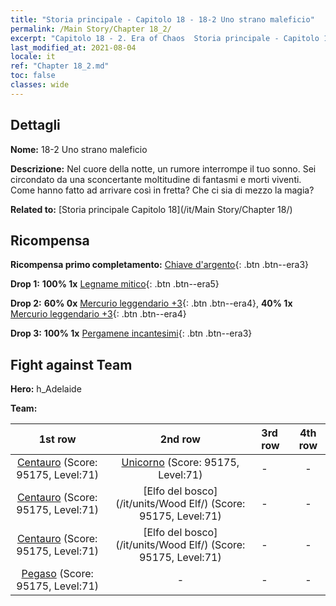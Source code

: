 ```yaml
---
title: "Storia principale - Capitolo 18 - 18-2 Uno strano maleficio"
permalink: /Main Story/Chapter 18_2/
excerpt: "Capitolo 18 - 2. Era of Chaos  Storia principale - Capitolo 18_2. 18-2 Uno strano maleficio"
last_modified_at: 2021-08-04
locale: it
ref: "Chapter 18_2.md"
toc: false
classes: wide
---
```


## Dettagli

 **Nome:** 18-2 Uno strano maleficio

 **Descrizione:** Nel cuore della notte, un rumore interrompe il tuo sonno. Sei circondato da una sconcertante moltitudine di fantasmi e morti viventi. Come hanno fatto ad arrivare così in fretta? Che ci sia di mezzo la magia?

 **Related to:** [Storia principale Capitolo 18](/it/Main Story/Chapter 18/)

## Ricompensa

 **Ricompensa primo completamento:** [Chiave d'argento](/ItemsIT/con_693/){: .btn .btn--era3}

 **Drop 1:** **100% 1x** [Legname mitico](/ItemsIT/mat_62/){: .btn .btn--era5}

 **Drop 2:** **60% 0x** [Mercurio leggendario +3](/ItemsIT/mat_56/){: .btn .btn--era4}, **40% 1x** [Mercurio leggendario +3](/ItemsIT/mat_56/){: .btn .btn--era4}

 **Drop 3:** **100% 1x** [Pergamene incantesimi](/ItemsIT/con_694/){: .btn .btn--era3}


## Fight against Team
 **Hero:** h_Adelaide

 **Team:**


  | 1st row | 2nd row | 3rd row | 4th row |
  |:----:|:----:|:----|:----:|
  | [Centauro](/it/units/Centaur/) (Score: 95175, Level:71)  | [Unicorno](/it/units/Unicorn/) (Score: 95175, Level:71)  | - | - |
  | [Centauro](/it/units/Centaur/) (Score: 95175, Level:71)  | [Elfo del bosco](/it/units/Wood Elf/) (Score: 95175, Level:71)  | - | - |
  | [Centauro](/it/units/Centaur/) (Score: 95175, Level:71)  | [Elfo del bosco](/it/units/Wood Elf/) (Score: 95175, Level:71)  | - | - |
  | [Pegaso](/it/units/Pegasus/) (Score: 95175, Level:71)  | - | - | - |


